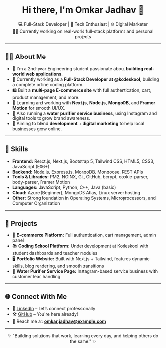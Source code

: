 <h1 align="center">Hi there, I'm Omkar Jadhav 👋</h1>

<p align="center">
  💻 Full-Stack Developer | 🚀 Tech Enthusiast | 🌐 Digital Marketer<br/>
  👨‍💻 Currently working on real-world full-stack platforms and personal projects
</p>

---

## 🧑‍💻 About Me

- 🔭 I'm a 2nd-year Engineering student passionate about **building real-world web applications**.
- 💼 Currently working as a **Full-Stack Developer at @kodeskool**, building a complete online coding platform.
- 🛍️ Built a **multi-page E-commerce site** with full authentication, cart, product management, and more.
- 🌱 Learning and working with **Next.js**, **Node.js**, **MongoDB**, and **Framer Motion** for smooth UI/UX.
- 🌊 Also running a **water purifier service business**, using Instagram and digital tools to grow brand awareness.
- 🎯 Aiming to blend **development** + **digital marketing** to help local businesses grow online.

---

## 🧠 Skills

- **Frontend:** React.js, Next.js, Bootstrap 5, Tailwind CSS, HTML5, CSS3, JavaScript (ES6+)
- **Backend:** Node.js, Express.js, MongoDB, Mongoose, REST APIs
- **Tools & Libraries:** PM2, NGINX, Git, GitHub, bcrypt, cookie-parser, body-parser, Framer Motion
- **Languages:** JavaScript, Python, C++, Java (basic)
- **Cloud:** Azure (Beginner), MongoDB Atlas, Linux server hosting
- **Other:** Strong foundation in Operating Systems, Microprocessors, and Computer Organization

---

## 🧰 Projects

- 🛒 **E-commerce Platform:** Full authentication, cart management, admin panel  
- 📚 **Coding School Platform:** Under development at Kodeskool with student dashboards and teacher modules  
- 🖥️ **Portfolio Website:** Built with Next.js + Tailwind, features dynamic skills, blog rendering, and smooth transitions  
- 📱 **Water Purifier Service Page:** Instagram-based service business with customer lead handling  

---

## 🌐 Connect With Me

- 🔗 [LinkedIn](https://linkedin.com/) – Let’s connect professionally
- 🛠️ [GitHub](https://github.com/omjadhav93) – You're here already!
- 📧 Reach me at: **omkar.jadhav@example.com**

---

<p align="center">
  ✨ "Building solutions that work, learning every day, and helping others do the same." ✨
  
  
</p>
